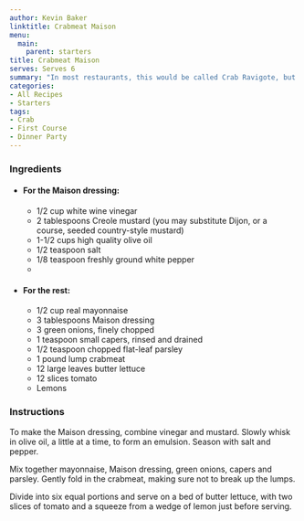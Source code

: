 ```yaml
---
author: Kevin Baker
linktitle: Crabmeat Maison
menu:
  main:
    parent: starters
title: Crabmeat Maison
serves: Serves 6
summary: "In most restaurants, this would be called Crab Ravigote, but Galatoire's of New Orleans (long accustomed to doing things their own way) already has another recipe called by that name. In any case, it's wonderful."
categories:
- All Recipes
- Starters
tags: 
- Crab
- First Course
- Dinner Party
---
```

### Ingredients

<div class="ingredient-list">

* #### For the Maison dressing:
  * 1/2 cup white wine vinegar  
  * 2 tablespoons Creole mustard (you may substitute Dijon, or a course, seeded country-style mustard)  
  * 1-1/2 cups high quality olive oil  
  * 1/2 teaspoon salt  
  * 1/8 teaspoon freshly ground white pepper  
  * 
* #### For the rest:
  * 1/2 cup real mayonnaise  
  * 3 tablespoons Maison dressing  
  * 3 green onions, finely chopped  
  * 1 teaspoon small capers, rinsed and drained  
  * 1/2 teaspoon chopped flat-leaf parsley  
  * 1 pound lump crabmeat  
  * 12 large leaves butter lettuce  
  * 12 slices tomato  
  * Lemons  

</div>

### Instructions

To make the Maison dressing, combine vinegar and mustard. Slowly whisk in olive oil, a little at a time, to form an emulsion. Season with salt and pepper.

Mix together mayonnaise, Maison dressing, green onions, capers and parsley. Gently fold in the crabmeat, making sure not to break up the lumps.

Divide into six equal portions and serve on a bed of butter lettuce, with two slices of tomato and a squeeze from a wedge of lemon just before serving.